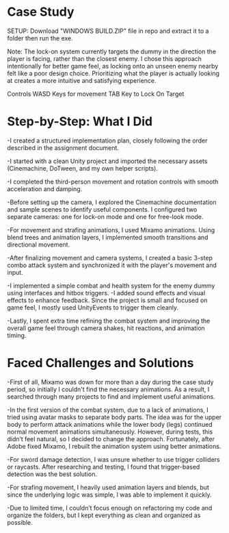 # Case Study

SETUP: Download "WINDOWS BUILD.ZIP" file in repo and extract it to a folder then run the exe.

Note: The lock-on system currently targets the dummy in the direction the player is facing, rather than the closest enemy. I chose this approach intentionally for better game feel, as locking onto an unseen enemy nearby felt like a poor design choice. Prioritizing what the player is actually looking at creates a more intuitive and satisfying experience.

Controls
WASD Keys for movement
TAB Key to Lock On Target

# Step-by-Step: What I Did

-I created a structured implementation plan, closely following the order described in the assignment document.

-I started with a clean Unity project and imported the necessary assets (Cinemachine, DoTween, and my own helper scripts).

-I completed the third-person movement and rotation controls with smooth acceleration and damping.

-Before setting up the camera, I explored the Cinemachine documentation and sample scenes to identify useful components. I configured two separate cameras: one for lock-on mode and one for free-look mode.

-For movement and strafing animations, I used Mixamo animations. Using blend trees and animation layers, I implemented smooth transitions and directional movement.

-After finalizing movement and camera systems, I created a basic 3-step combo attack system and synchronized it with the player's movement and input.

-I implemented a simple combat and health system for the enemy dummy using interfaces and hitbox triggers.
-I added sound effects and visual effects to enhance feedback. Since the project is small and focused on game feel, I mostly used UnityEvents to trigger them cleanly.

-Lastly, I spent extra time refining the combat system and improving the overall game feel through camera shakes, hit reactions, and animation timing.

# Faced Challenges and Solutions

-First of all, Mixamo was down for more than a day during the case study period, so initially I couldn't find the necessary animations. As a result, I searched through many projects to find and implement useful animations.

-In the first version of the combat system, due to a lack of animations, I tried using avatar masks to separate body parts. The idea was for the upper body to perform attack animations while the lower body (legs) continued normal movement animations simultaneously. However, during tests, this didn’t feel natural, so I decided to change the approach. Fortunately, after Adobe fixed Mixamo, I rebuilt the animation system using better animations.

-For sword damage detection, I was unsure whether to use trigger colliders or raycasts. After researching and testing, I found that trigger-based detection was the best solution.

-For strafing movement, I heavily used animation layers and blends, but since the underlying logic was simple, I was able to implement it quickly.

-Due to limited time, I couldn’t focus enough on refactoring my code and organize the folders, but I kept everything as clean and organized as possible.

